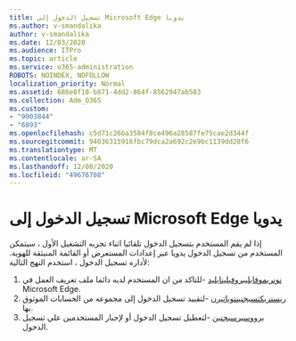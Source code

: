 ```yaml
---
title: تسجيل الدخول إلى Microsoft Edge يدويا
ms.author: v-smandalika
author: v-smandalika
ms.date: 12/03/2020
ms.audience: ITPro
ms.topic: article
ms.service: o365-administration
ROBOTS: NOINDEX, NOFOLLOW
localization_priority: Normal
ms.assetid: 686e8f18-b871-4dd2-864f-8562947ab583
ms.collection: Adm_O365
ms.custom:
- "9003844"
- "6893"
ms.openlocfilehash: c5d71c26ba3584f8ce496a28587fe75cae2d344f
ms.sourcegitcommit: 94036315916fbc79dca2a692c2e9bc1139dd28f6
ms.translationtype: MT
ms.contentlocale: ar-SA
ms.lasthandoff: 12/08/2020
ms.locfileid: "49676708"
---
```

# <a name="sign-in-to-microsoft-edge-manually"></a>تسجيل الدخول إلى Microsoft Edge يدويا

إذا لم يقم المستخدم بتسجيل الدخول تلقائيا اثناء تجربه التشغيل الأول ، سيتمكن المستخدم من تسجيل الدخول يدويا عبر إعدادات المستعرض أو القائمة المنبثقة للهوية. لأداره تسجيل الدخول ، استخدم النهج التالية:

1. [نونريموفابليبروفيلينابليد](https://docs.microsoft.com/deployedge/microsoft-edge-policies#nonremovableprofileenabled) -للتاكد من ان المستخدم لديه دائما ملف تعريف العمل في Microsoft Edge.
2. [ريستريكتسيجنينتوباتيرن](https://docs.microsoft.com/deployedge/microsoft-edge-policies#restrictsignintopattern) -لتقييد تسجيل الدخول إلى مجموعه من الحسابات الموثوق بها.
3. [برووسيرسيجنين](https://docs.microsoft.com/deployedge/microsoft-edge-policies#browsersignin) -لتعطيل تسجيل الدخول أو لإجبار المستخدمين علي تسجيل الدخول.

